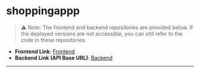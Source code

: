 ﻿# shoppingappp
> ⚠️ Note: The frontend and backend repositories are provided below. If the deployed versions are not accessible, you can still refer to the code in these repositories.

- **Frontend Link**: [Frontend](https://github.com/Jsaket058/frontend)  
- **Backend Link (API Base URL)**: [Backend](https://github.com/Jsaket058/frontend)

---
